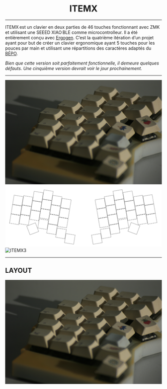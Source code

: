 <h1 align="center">ITEMX</h1>

***

ITEMX est un clavier en deux parties de 46 touches fonctionnant avec ZMK et utilisant une SEEED XIAO BLE comme microcontrolleur. Il a été entièrement conçu avec [Ergogen](https://github.com/ergogen/ergogen).
C’est la quatrième itération d’un projet ayant pour but de créer un clavier ergonomique ayant 5 touches pour les pouces par main et utilisant une répartitions des caractères adaptés du [BÉPO](https://bepo.fr/wiki/Accueil). 

_Bien que cette version soit parfaitement fonctionnelle, il demeure quelques défauts. Une cinquième version devrait voir le jour prochainement._

***

![ITEMX](/docs/images/ITEMX1.JPG)
![ITEMX2](/docs/images/key.png)
![ITEMX3](/docs/images/key3.JPG)

***

## LAYOUT

![IMAGE](/docs/images/ITEMX1.JPG)